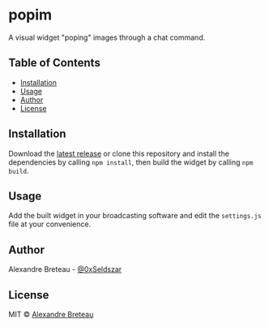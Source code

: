 # popim

A visual widget "poping" images through a chat command.

## Table of Contents

- [Installation](#installation)
- [Usage](#usage)
- [Author](#author)
- [License](#license)

## Installation

Download the [latest release](https://github.com/Seldszar/popim/releases/latest) or clone this repository and install the dependencies by calling `npm install`, then build the widget by calling `npm build`.

## Usage

Add the built widget in your broadcasting software and edit the `settings.js` file at your convenience.

## Author

Alexandre Breteau - [@0xSeldszar](https://twitter.com/0xSeldszar)

## License

MIT © [Alexandre Breteau](https://seldszar.fr)
